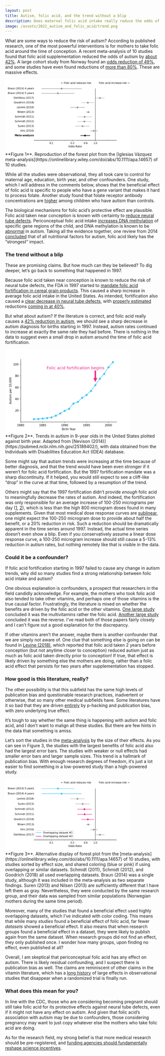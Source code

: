 ```yaml
---
layout: post
title: Autism, folic acid, and the trend without a blip
description: Does maternal folic acid intake really reduce the odds of autism?
image: /assets/2021_autism_and_folic_acid/trend.png
---
```


What are some ways to reduce the risk of autism? According to published research, one of the most powerful interventions is for mothers to take folic acid around the time of conception. A recent meta-analysis of 10 studies found that folic acid supplementation reduced the odds of autism by [about 42%](https://onlinelibrary.wiley.com/doi/abs/10.1111/apa.14657). A large cohort study from Norway found an [odds reduction of 49%](https://doi.org/10.1001/jama.2012.155925), and some studies have even found reductions of [more than 80%](https://dx.doi.org/10.1007%2Fs10803-014-2114-x). These are massive effects.


<div class="wrapper">
  <img src='/assets/2021_autism_and_folic_acid/forest_plot.png' class="inner" style="position:relative border: #222 2px solid; max-width:80%;" >
  <div class="caption">**Figure 1**. Reproduction of the forest plot from the [Iglesias Vázquez meta-analysis](https://onlinelibrary.wiley.com/doi/abs/10.1111/apa.14657) of 10 studies.
  </div>
</div>

While all the studies were observational, they all took care to control for maternal age, education, birth year, and other confounders. One study, which I will address in the comments below, shows that the beneficial effect of folic acid is specific to people who have a gene variant that makes it hard to process folate. Another study found that folate receptor antibody concentrations are [higher](https://www.ncbi.nlm.nih.gov/pmc/articles/PMC3578948/) among children who have autism than controls.

The biological mechanisms for folic acid’s protective effect are plausible. Folic acid taken near conception is known with certainty to [reduce neural tube defects](https://www.cdc.gov/ncbddd/folicacid/features/folic-acid-helps-prevent-some-birth-defects.html). Periconceptual folic acid intake [increases DNA methylation](https://pubmed.ncbi.nlm.nih.gov/19924280/) of specific gene regions of the child, and DNA methylation is known to be [abnormal](https://pubmed.ncbi.nlm.nih.gov/16987877/) in autism. Taking all the evidence together, one review from 2014 [concluded](https://www.ncbi.nlm.nih.gov/pmc/articles/PMC3997376/) that of all nutritional factors for autism, folic acid likely has the “strongest” impact.

### The trend without a blip
These are promising claims. But how much can they be believed? To dig deeper, let’s go back to something that happened in 1997.

Because folic acid taken near conception is known to reduce the risk of neural tube defects, the FDA in 1997 started to [mandate folic acid fortification in cereal grain products](https://doi.org/10.3390/nu3030370). This caused a sharp increase in average folic acid intake in the United States. As intended, fortification also caused a [clear decrease in neural tube defects](https://jamanetwork.com/journals/jama/fullarticle/193937), with [properly estimated](https://doi.org/10.1093/ajcn/86.5.1773) reductions [coming in at 40%](https://pubmed.ncbi.nlm.nih.gov/12211618/).

But what about autism? If the literature is correct, and folic acid really causes a [42% reduction in autism](https://pubmed.ncbi.nlm.nih.gov/30466185/), we should see a sharp decrease in autism diagnosis for births starting in 1997. Instead, autism rates continued to increase at exactly the same rate they had before. There is nothing in the data to suggest even a small drop in autism around the time of folic acid fortification.

<div class="wrapper">
  <img src='/assets/2021_autism_and_folic_acid/trend.png' class="inner" style="position:relative border: #222 2px solid; max-width:80%;" >
  <div class="caption">**Figure 2**. Trends in autism in 9-year olds in the United States plotted against birth year. Adapted from [Nevison (2014)](https://pubmed.ncbi.nlm.nih.gov/25189402/), with data obtained from the Individuals with Disabilities Education Act (IDEA) database.
  </div>
</div>

Some might say that autism trends were increasing at the time because of better diagnosis, and that the trend would have been even stronger if it weren’t for folic acid fortification. But the 1997 fortification mandate was a sharp discontinuity. If it helped, you would still expect to see a cliff-like “drop” in the curve at that time, followed by a resumption of the trend.

Others might say that the 1997 fortification didn’t provide _enough_ folic acid to meaningfully decrease the rates of autism. And indeed, the fortification was only responsible for an average increase of 100-250 micrograms per day ([1](https://www.mdpi.com/2072-6643/3/3/370/htm), [2](https://doi.org/10.1093/ajcn/77.1.221)), which is less than the high 800 microgram doses found in many supplements. Given that most medical dose response curves are [sublinear](http://esteve.org/wp-content/uploads/2018/01/138167.pdf), one might expect the 100-250 microgram dose to provide about half the benefit, or a 20% reduction in risk. Such a reduction should be dramatically apparent in the time series around 1997. Instead, the actual time series doesn’t even show a blip. Even if you conservatively assume a linear dose response curve, a 100-250 microgram increase should still cause a 5-13% reduction in autism rates, but nothing remotely like that is visible in the data.

### Could it be a confounder?
If folic acid fortification starting in 1997 failed to cause any change in autism trends, why did so many studies find a strong relationship between folic acid intake and autism?

One obvious explanation is confounders, a prospect that researchers in the field candidly acknowledge. For example, the mothers who took folic acid also tended to take other vitamins, and perhaps one of those vitamins is the true causal factor. Frustratingly, the literature is mixed on whether the benefits are driven by the folic acid or the other vitamins. [One large study](https://doi.org/10.1136/bmj.j4273) concluded it was the multivitamins rather the folic acid. [Another large study](https://doi.org/10.1001/jama.2012.155925) concluded it was the reverse. I’ve read both of those papers fairly closely and I can’t figure out a good explanation for the discrepancy.

If other vitamins aren’t the answer, maybe there is another confounder that we are simply not aware of. One clue that something else is going on can be found in [Levine (2018)](https://dx.doi.org/10.1001%2Fjamapsychiatry.2017.4050), which reported that folic acid taken 2 years before conception (but not anytime closer to conception) reduced autism just as much as folic acid taken directly prior to conception! If true, that effect is likely driven by something else the mothers are doing, rather than a folic acid effect that persists for two years after supplementation has stopped.

### How good is this literature, really?
The other possibility is that this subfield has the same high levels of publication bias and questionable research practices, inadvertent or otherwise, that so many other medical subfields have. Some literatures have it so bad that they are driven [entirely](https://slatestarcodex.com/2019/05/07/5-httlpr-a-pointed-review/) by p-hacking and publication bias, with zero underlying true effect.

It’s tough to say whether the same thing is happening with autism and folic acid, and I don’t want to malign all these studies. But there are few hints in the data that something is amiss. 

Let’s sort the studies in the [meta-analysis](https://onlinelibrary.wiley.com/doi/abs/10.1111/apa.14657) by the size of their effects. As you can see in Figure 3, the studies with the largest benefits of folic acid also had the largest error bars. The studies with weaker or null effects had smaller error bars and larger sample sizes. This trend is a hallmark of publication bias. With enough research degrees of freedom, it’s just a lot easier to find something in a low-powered study than a high-powered study.


<div class="wrapper">
  <img src='/assets/2021_autism_and_folic_acid/forest_plot_colored.png' class="inner" style="position:relative border: #222 2px solid; max-width:80%;" >
  <div class="caption">**Figure 3**. Alternative display of forest plot from the [meta-analysis](https://onlinelibrary.wiley.com/doi/abs/10.1111/apa.14657) of 10 studies, with studies sorted by effect size, and shared coloring (blue or pink) if using overlapping or similar datasets. Schmidt (2011), Schmidt (2012), and Goodrich (2018) all used overlapping datasets. Braun (2014) was a single study, although it was included in the meta-analysis as two separate findings. Suren (2013) and Nilsen (2013) are sufficiently different that I have left them as gray. Nevertheless, they were conducted by the same research group, and their data was sampled from similar populations (Norwegian mothers during the same time period).
  </div>
</div>



Moreover, many of the studies that found a beneficial effect used highly overlapping datasets, which I’ve indicated with color coding. This means that while many _studies_ found a beneficial effect of folic acid, far fewer _datasets_ showed a beneficial effect. It also means that when research groups found a beneficial effect in a dataset, they were likely to publish again from the same dataset. When research groups did not find an effect, they only published once. I wonder how many groups, upon finding no effect, even published at all?

Overall, I am skeptical that periconceptual folic acid has any effect on autism. There is likely residual confounding, and I suspect there is publication bias as well. The claims are reminiscent of other claims in the vitamin literature, which has a [long history](https://fivethirtyeight.com/features/dont-take-your-vitamins/) of large effects in observational studies that disappear when a randomized trial is finally run. 

### What does this mean for you?
In line with the CDC, those who are considering becoming pregnant should still take folic acid for its protective effects against neural tube defects, even if it might not have any effect on autism. And given that folic acid’s association with autism may be due to confounders, those considering pregnancy may want to just copy whatever else the mothers who take folic acid are doing.

As for the research field, my strong belief is that more medical research should be pre-registered, and [funding agencies should fundamentally reshape science incentives](https://chris-said.io/2012/04/17/its-the-incentives-structure-people-why-science-reform-must-come-from-the-granting-agencies/).